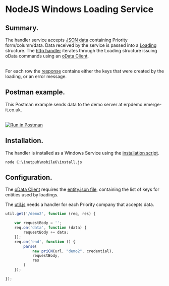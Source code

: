 <h1>NodeJS Windows Loading Service</h1>

<h2>Summary.</h2>
The handler service accepts <a href="https://github.com/SimonBarnett/apiLoad/blob/master/clientExample/output.json">JSON data</a> containing Priority form/column/data.
Data received by the service is passed into a <a href="https://github.com/SimonBarnett/apiLoad/blob/master/apiHandler/Loading.js">Loading</a> structure.
The <a href="https://github.com/SimonBarnett/apiLoad/blob/master/apiHandler/util.js">http handler</a> iterates through the Loading structure issuing oData commands using an <a href="https://github.com/SimonBarnett/apiLoad/blob/master/apiHandler/priCN.js">oData Client</a>.

<br>For each row the <a href="https://github.com/SimonBarnett/apiLoad/blob/master/apiLoad/apiError.vb">response</a> contains either the keys that were created by the loading, or an error message.

<h2>Postman example.</h2>
This Postman example sends data to the demo server at erpdemo.emerge-it.co.uk.

<br><a href="https://www.getpostman.com/run-collection/29b5ed9ca3ca6f69aee1" target="_blank"><img src="https://run.pstmn.io/button.svg" alt="Run in Postman"></a>

<h2>Installation.</h2>
The handler is installed as a Windows Service using the <a href="https://github.com/SimonBarnett/apiLoad/blob/master/apiHandler/install.js">installation script</a>.

```
node C:\inetpub\mobile6\install.js
```

<h2>Configuration.</h2>
The <a href="https://github.com/SimonBarnett/apiLoad/blob/master/apiHandler/priCN.js">oData Client</a> requires the <a href="https://github.com/SimonBarnett/apiLoad/blob/master/apiHandler/entity.json">entity.json file</a>, containing the list of keys for entities used by loadings.

The <a href="https://github.com/SimonBarnett/apiLoad/blob/master/apiHandler/util.js">util.js</a> needs a handler for each Priority company that accepts data.

```JavaScript
util.get('/demo2', function (req, res) {

    var requestBody = '';
    req.on('data', function (data) {
        requestBody += data;
    });
    req.on('end', function () {
        parse(
            new priCN(url, "demo2", credential),
            requestBody,
            res
        )
    });

});

```